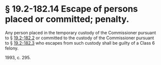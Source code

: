 # § 19.2-182.14 Escape of persons placed or committed; penalty.

<p>Any person placed in the temporary custody of the Commissioner pursuant to § <a href='http://law.lis.virginia.gov/vacode/19.2-182.2/'>19.2-182.2</a> or committed to the custody of the Commissioner pursuant to § <a href='http://law.lis.virginia.gov/vacode/19.2-182.3/'>19.2-182.3</a> who escapes from such custody shall be guilty of a Class 6 felony.</p><p>1993, c. 295.</p>